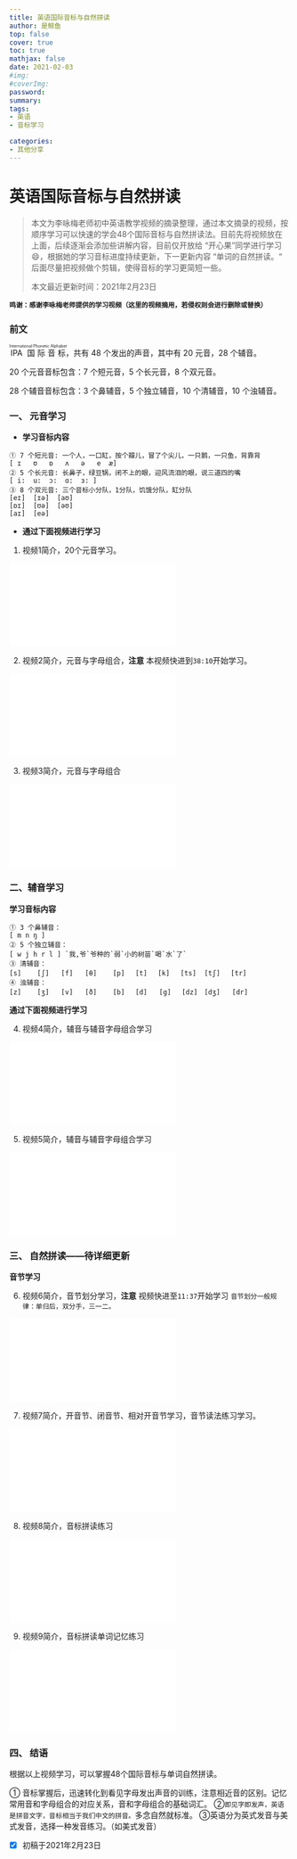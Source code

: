 ```yaml
---
title: 英语国际音标与自然拼读
author: 是鲸鱼
top: false
cover: true
toc: true
mathjax: false
date: 2021-02-03 
#img: 
#coverImg: 
password:
summary: 
tags: 
- 英语
- 音标学习

categories: 
- 其他分享
---
```


# 英语国际音标与自然拼读

>本文为李咏梅老师初中英语教学视频的摘录整理，通过本文摘录的视频，按顺序学习可以快速的学会48个国际音标与自然拼读法。目前先将视频放在上面，后续逐渐会添加些讲解内容，目前仅开放给 “开心果”同学进行学习😄，根据她的学习音标进度持续更新，下一更新内容 “单词的自然拼读。“ 后面尽量把视频做个剪辑，使得音标的学习更简短一些。
>
>本文最近更新时间：2021年2月23日

**`鸣谢：感谢李咏梅老师提供的学习视频（这里的视频摘用，若侵权则会进行删除或替换）`**

### 前文

<ruby>IPA 国际音标<rt>International Phonetic Alphabet</rt></ruby>，共有 48 个发出的声音，其中有 20 元音，28 个辅音。

20 个元音音标包含：7 个短元音，5 个长元音，8 个双元音。

28 个辅音音标包含：3 个鼻辅音，5 个独立辅音，10 个清辅音，10 个浊辅音。

### 一、 元音学习

- **学习音标内容**

```  
① 7 个短元音: 一个人，一口缸，按个瓣儿，冒了个尖儿，一只鹅，一只鱼，背靠背
[ ɪ   ʊ   ɒ   ʌ   ə   e  æ] 
② 5 个长元音: 长鼻子，绿豆锅，闭不上的眼，迎风流泪的眼，说三道四的嘴
[ i:  u:  ɔ:  ɑ:  ɜ: ]   
③ 8 个双元音: 三个音标小分队，1分队，饥饿分队，缸分队
[eɪ]  [ɪə]  [aʊ]
[ɒɪ]  [ʊə]  [əʊ]
[aɪ]  [eə]
```

- **通过下面视频进行学习**

1. 视频1简介，20个元音学习。

<iframe src="//player.bilibili.com/player.html?aid=925342484&bvid=BV1gT4y1V7KX&cid=180364145&page=2&autoplay=0" scrolling="no" border="0" frameborder="no" framespacing="0" allowfullscreen="true"> </iframe>

2. 视频2简介，元音与字母组合，**注意** 本视频快进到`38:10`开始学习。

<iframe src="//player.bilibili.com/player.html?aid=925342484&bvid=BV1gT4y1V7KX&cid=180364325&page=3&autoplay=0" scrolling="no" border="0" frameborder="no" framespacing="0" allowfullscreen="true"> </iframe>

3. 视频3简介，元音与字母组合

<iframe src="//player.bilibili.com/player.html?aid=925342484&bvid=BV1gT4y1V7KX&cid=180364476&page=4&autoplay=0" scrolling="no" border="0" frameborder="no" framespacing="0" allowfullscreen="true"> </iframe>



### 二、辅音学习

**学习音标内容**

```
① 3 个鼻辅音：
[ m n ŋ ] 
② 5 个独立辅音：
[ w j h r l ] `我,爷`爷种的`弱`小的树苗`喝`水`了`
③ 清辅音： 
[s]    [ʃ]   [f]   [θ]    [p] 　[t] 　[k] 　[ts]  [tʃ]　 [tr] 
④ 浊辅音：
[z]    [ʒ]   [v]   [ð]    [b] 　[d]   [g] 　[dz]　[dʒ]   [dr]
```

**通过下面视频进行学习**

4. 视频4简介，辅音与辅音字母组合学习

<iframe src="//player.bilibili.com/player.html?aid=925342484&bvid=BV1gT4y1V7KX&cid=180364665&page=5&autoplay=0" scrolling="no" border="0" frameborder="no" framespacing="0" allowfullscreen="true"> </iframe>

5. 视频5简介，辅音与辅音字母组合学习

<iframe src="//player.bilibili.com/player.html?aid=925342484&bvid=BV1gT4y1V7KX&cid=180364821&page=6&autoplay=0" scrolling="no" border="0" frameborder="no" framespacing="0" allowfullscreen="true"> </iframe>



### 三、 自然拼读——待详细更新



**音节学习**

6. 视频6简介，音节划分学习，**注意** 视频快进至`11:37`开始学习
   `音节划分一般规律：单归后，双分手，三一二。`

<iframe src="//player.bilibili.com/player.html?aid=925342484&bvid=BV1gT4y1V7KX&cid=180365006&page=7&autoplay=0" scrolling="no" border="0" frameborder="no" framespacing="0" allowfullscreen="true"> </iframe>

7. 视频7简介，开音节、闭音节、相对开音节学习，音节读法练习学习。

<iframe src="//player.bilibili.com/player.html?aid=925342484&bvid=BV1gT4y1V7KX&cid=180365166&page=8&autoplay=0" scrolling="no" border="0" frameborder="no" framespacing="0" allowfullscreen="true"> </iframe>

8. 视频8简介，音标拼读练习

<iframe src="//player.bilibili.com/player.html?aid=925342484&bvid=BV1gT4y1V7KX&cid=180365488&page=9&autoplay=0" scrolling="no" border="0" frameborder="no" framespacing="0" allowfullscreen="true"> </iframe>

9. 视频9简介，音标拼读单词记忆练习

<iframe src="//player.bilibili.com/player.html?aid=925342484&bvid=BV1gT4y1V7KX&cid=180365921&page=10&autoplay=0" scrolling="no" border="0" frameborder="no" framespacing="0" allowfullscreen="true"> </iframe>

### 四、 结语

根据以上视频学习，可以掌握48个国际音标与单词自然拼读。

① 音标掌握后，迅速转化到看见字母发出声音的训练，注意相近音的区别。记忆常用音和字母组合的对应关系，音和字母组合的基础词汇。
②`即见字即发声，英语是拼音文字，音标相当于我们中文的拼音。`多念自然就标准。
③英语分为英式发音与美式发音，选择一种发音练习。（如美式发音）



- [x] 初稿于2021年2月23日
